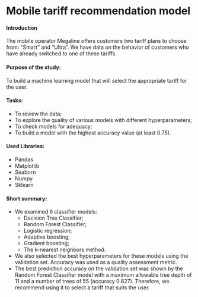 # Mobile tariff recommendation model

#### Introduction

The mobile operator Megaline offers customers two tariff plans to choose from: “Smart” and “Ultra”. We have data on the behavior of customers who have already switched to one of these tariffs.

#### Purpose of the study:

To build a machine learning model that will select the appropriate tariff for the user.

#### Tasks:
- To review the data;
- To explore the quality of various models with different hyperparameters;
- To check models for adequacy;
- To build a model with the highest accuracy value (at least 0.75).

#### Used Libraries:
- Pandas
- Matplotlib
- Seaborn
- Numpy
- Sklearn

#### Short summary:
- We examined 6 classifier models:
  - Decision Tree Classifier;
  - Random Forest Classifier;
  - Logistic regression;
  - Adaptive boosting;
  - Gradient boosting;
  - The k-nearest neighbors method.
- We also selected the best hyperparameters for these models using the validation set. Accuracy was used as a quality assessment metric.
- The best prediction accuracy on the validation set was shown by the Random Forest Classifier model with a maximum allowable tree depth of 11 and a number of trees of 55 (accuracy 0.827). Therefore, we recommend using it to select a tariff that suits the user.
